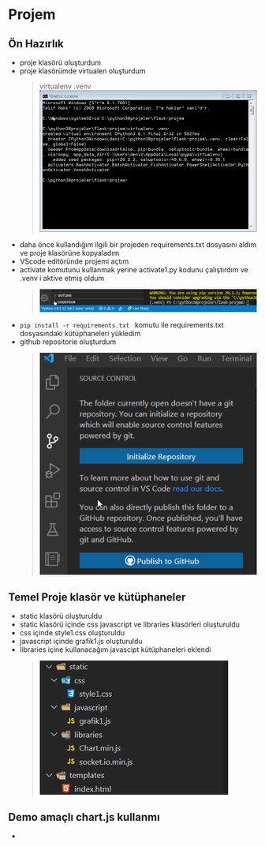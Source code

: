 # Projem
## Ön Hazırlık
- proje klasörü oluşturdum
- proje klasörümde virtualen oluşturdum
    > virtualenv .venv
    ![](https://github.com/mesleki2017/flask-projem/blob/5551c0042297b644b49b655b6288d508db5eee2a/resimler/virtualenv1.png)
- daha önce kullandığım ilgili bir projeden requirements.txt dosyasını aldım ve proje klasörüne kopyaladım
- VScode editöründe projemi açtım
- activate komutunu kullanmak yerine activate1.py kodunu çalıştırdım ve .venv i aktive etmiş oldum
    > ![](https://github.com/mesleki2017/flask-projem/blob/5551c0042297b644b49b655b6288d508db5eee2a/resimler/virtualenv2.png)
-  ```pip install -r requirements.txt ``` komutu ile requirements.txt dosyasındaki kütüphaneleri yükledim
- github repositorie oluşturdum
    > ![](https://github.com/mesleki2017/flask-projem/blob/1dfd5abe11552acde1cc9a6237eb0e9220ec66a4/resimler/github1.png)

## Temel Proje klasör ve kütüphaneler
- static klasörü oluşturuldu
- static klasörü içinde css javascript ve libraries klasörleri oluşturuldu
- css içinde style1.css oluşturuldu
- javascript içinde grafik1.js oluşturuldu
- libraries içine kullanacağım javascipt kütüphaneleri eklendi
    > ![](https://github.com/mesleki2017/flask-projem/blob/9a5e1d25436a6543101e8525ddba9bffae8be256/resimler/static-templates-1.png)

## Demo amaçlı chart.js kullanmı 
- 





